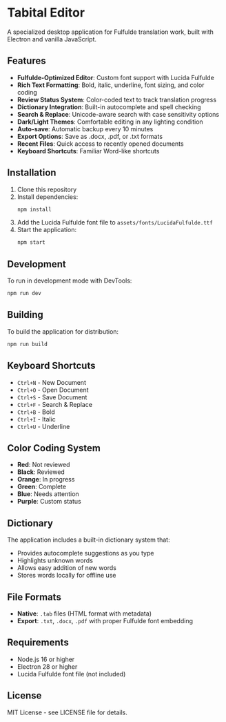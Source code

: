 # Tabital Editor

A specialized desktop application for Fulfulde translation work, built with Electron and vanilla JavaScript.

## Features

- **Fulfulde-Optimized Editor**: Custom font support with Lucida Fulfulde
- **Rich Text Formatting**: Bold, italic, underline, font sizing, and color coding
- **Review Status System**: Color-coded text to track translation progress
- **Dictionary Integration**: Built-in autocomplete and spell checking
- **Search & Replace**: Unicode-aware search with case sensitivity options
- **Dark/Light Themes**: Comfortable editing in any lighting condition
- **Auto-save**: Automatic backup every 10 minutes
- **Export Options**: Save as .docx, .pdf, or .txt formats
- **Recent Files**: Quick access to recently opened documents
- **Keyboard Shortcuts**: Familiar Word-like shortcuts

## Installation

1. Clone this repository
2. Install dependencies:
   ```bash
   npm install
   ```
3. Add the Lucida Fulfulde font file to `assets/fonts/LucidaFulfulde.ttf`
4. Start the application:
   ```bash
   npm start
   ```

## Development

To run in development mode with DevTools:
```bash
npm run dev
```

## Building

To build the application for distribution:
```bash
npm run build
```

## Keyboard Shortcuts

- `Ctrl+N` - New Document
- `Ctrl+O` - Open Document
- `Ctrl+S` - Save Document
- `Ctrl+F` - Search & Replace
- `Ctrl+B` - Bold
- `Ctrl+I` - Italic
- `Ctrl+U` - Underline

## Color Coding System

- **Red**: Not reviewed
- **Black**: Reviewed
- **Orange**: In progress
- **Green**: Complete
- **Blue**: Needs attention
- **Purple**: Custom status

## Dictionary

The application includes a built-in dictionary system that:
- Provides autocomplete suggestions as you type
- Highlights unknown words
- Allows easy addition of new words
- Stores words locally for offline use

## File Formats

- **Native**: `.tab` files (HTML format with metadata)
- **Export**: `.txt`, `.docx`, `.pdf` with proper Fulfulde font embedding

## Requirements

- Node.js 16 or higher
- Electron 28 or higher
- Lucida Fulfulde font file (not included)

## License

MIT License - see LICENSE file for details.
